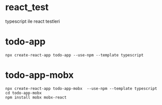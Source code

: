 # react_test
typescript ile react testleri

todo-app
========
    npx create-react-app todo-app --use-npm --template typescript

todo-app-mobx
=============
    npx create-react-app todo-app-mobx  --use-npm --template typescript
    cd todo-app-mobx
    npm install mobx mobx-react
